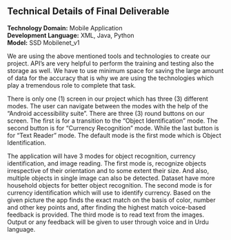 ## Technical Details of Final Deliverable

**Technology Domain:** Mobile Application    
**Development Language:** XML, Java, Python                                                                                                                                         
**Model:** SSD Mobilenet_v1

We are using the above mentioned tools and technologies to create our project. API’s are very helpful to perform the training and testing also the storage as well. We have to use minimum space for saving the large amount of data for the accuracy that is why we are using the technologies which play a tremendous role to complete that task.

There is only one (1) screen in our project which has three (3) different modes. The user can navigate between the modes with the help of the “Android accessibility suite”. There are three (3) round buttons on our screen. The first is for a transition to the “Object Identification” mode. The second button is for “Currency Recognition” mode. While the last button is for “Text Reader” mode. The default mode is the first mode which is Object Identification.

The application will have 3 modes for object recognition, currency identification, and image reading. The first mode is, recognize objects irrespective of their orientation and to some extent their size. And also, multiple objects in single image can also be detected. Dataset have more household objects for better object recognition. The second mode is for currency identification which will use to identify currency. Based on the given picture the app finds the exact match on the basis of color, number and other key points and, after finding the highest match voice-based feedback is provided. The third mode is to read text from the images. Output or any feedback will be given to user through voice and in Urdu language.
